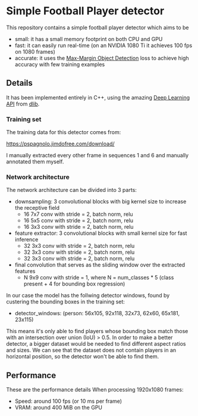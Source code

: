# Simple Football Player detector

This repository contains a simple football player detector which aims to be

- small: it has a small memory footprint on both CPU and GPU
- fast: it can easily run real-time (on an NVIDIA 1080 Ti it achieves 100 fps on 1080 frames)
- accurate: it uses the [Max-Margin Object Detection](https://arxiv.org/abs/1502.00046) loss to achieve high accuracy with few training examples

## Details

It has been implemented entirely in C++, using the amazing [Deep Learning API](http://blog.dlib.net/2016/06/a-clean-c11-deep-learning-api.html) from [dlib](http://dlib.net/).

### Training set

The training data for this detector comes from:

https://pspagnolo.jimdofree.com/download/

I manually extracted every other frame in sequences 1 and 6 and manually annotated them myself.

### Network architecture

The network architecture can be divided into 3 parts:

- downsampling: 3 convolutional blocks with big kernel size to increase the receptive field
    - 16 7x7 conv with stride = 2, batch norm, relu
    - 16 5x5 conv with stride = 2, batch norm, relu
    - 16 3x3 conv with stride = 2, batch norm, relu
- feature extractor: 3 convolutional blocks with small kernel size for fast inference
    - 32 3x3 conv with stride = 2, batch norm, relu
    - 32 3x3 conv with stride = 2, batch norm, relu
    - 32 3x3 conv with stride = 2, batch norm, relu
- final convolution that serves as the sliding window over the extracted features
    - N 9x9 conv with stride = 1, where N = num_classes * 5 (class present + 4 for bounding box regression)

In our case the model has the follwing detector windows, found by custering the bounding boxes in the training set:

- detector_windows: (person: 56x105, 92x118, 32x73, 62x60, 65x181, 23x115)

This means it's only able to find players whose bounding box match those with an intersection over union (IoU) > 0.5.
In order to make a better detector, a bigger dataset would be needed to find different aspect ratios and sizes.
We can see that the dataset does not contain players in an horizontal position, so the detector won't be able to find them.

## Performance

These are the performance details When processing 1920x1080 frames:

- Speed: around 100 fps (or 10 ms per frame)
- VRAM: around 400 MiB on the GPU
